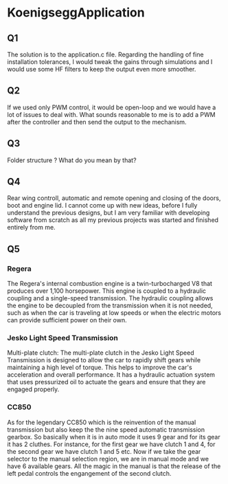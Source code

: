 # KoenigseggApplication

## Q1
The solution is to the application.c file. Regarding the handling of fine installation tolerances, I would tweak the gains through simulations and I would use some HF filters to keep the output even more smoother.

## Q2
If we used only PWM control, it would be open-loop and we would have a lot of issues to deal with. What sounds reasonable to me is to add a PWM after the controller and then send the output to the mechanism.

## Q3
Folder structure ? What do you mean by that?

## Q4
Rear wing controll, automatic and remote opening and closing of the doors, boot and engine lid. I cannot come up with new ideas, before I fully understand the previous designs, but I am very familiar with developing software from scratch as all my previous projects was started and finished entirely from me.

## Q5
### Regera
The Regera's internal combustion engine is a twin-turbocharged V8 that produces over 1,100 horsepower. This engine is coupled to a hydraulic coupling and a single-speed transmission. The hydraulic coupling allows the engine to be decoupled from the transmission when it is not needed, such as when the car is traveling at low speeds or when the electric motors can provide sufficient power on their own.
### Jesko Light Speed Transmission
Multi-plate clutch: The multi-plate clutch in the Jesko Light Speed Transmission is designed to allow the car to rapidly shift gears while maintaining a high level of torque. This helps to improve the car's acceleration and overall performance. It has a hydraulic actuation system that uses pressurized oil to actuate the gears and ensure that they are engaged properly.
### CC850
As for the legendary CC850 which is the reinvention of the manual transmission but also keep the the nine speed automatic transmission gearbox. So basically when it is in auto mode it uses 9 gear and for its gear it has 2 cluthes. For instance, for the first gear we have clutch 1 and 4, for the second gear we have clutch 1 and 5 etc. Now if we take the gear selector to the manual selection region, we are in manual mode and we have 6 available gears. All the magic in the manual is that the release of the left pedal controls the engangement of the second clutch.
